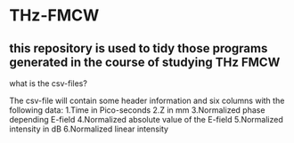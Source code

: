 # THz-FMCW

this repository is used to tidy those programs generated in the course of studying THz FMCW
-------------------------------------------------------------------------------------------

what is the csv-files?

The csv-file will contain some header information and six columns with the following data:
1.Time in Pico-seconds
2.Z in mm
3.Normalized phase depending E-field
4.Normalized absolute value of the E-field
5.Normalized intensity in dB
6.Normalized linear intensity
